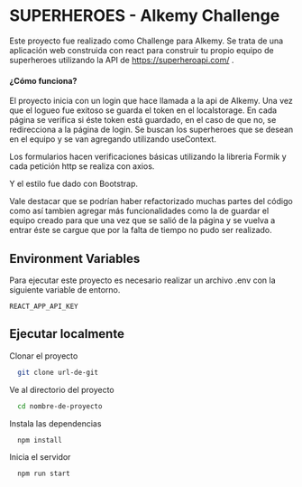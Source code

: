 
# SUPERHEROES - Alkemy Challenge

Este proyecto fue realizado como Challenge para Alkemy.
Se trata de una aplicación web construida con react para construir tu propio equipo de superheroes utilizando la API de https://superheroapi.com/ .



#### ¿Cómo funciona?
El proyecto inicia con un login que hace llamada a la api de Alkemy. Una vez que el logueo fue exitoso se guarda el token en el localstorage. En cada página se verifica si éste token está guardado, en el caso de que no, se redirecciona a la página de login.
Se buscan los superheroes que se desean en el equipo y se van agregando utilizando useContext.

Los formularios hacen verificaciones básicas utilizando la libreria Formik y cada petición http se realiza con axios.

Y el estilo fue dado con Bootstrap.

Vale destacar que se podrían haber refactorizado muchas partes del código como así tambien agregar más funcionalidades como la de guardar el equipo creado para que una vez que se salió de la página y se vuelva a entrar éste se cargue que por la falta de tiempo no pudo ser realizado.
## Environment Variables

Para ejecutar este proyecto es necesario realizar un archivo .env con la siguiente variable de entorno.

`REACT_APP_API_KEY`


  
## Ejecutar localmente

Clonar el proyecto

```bash
  git clone url-de-git
```

Ve al directorio del proyecto

```bash
  cd nombre-de-proyecto
```

Instala las dependencias

```bash
  npm install
```

Inicia el servidor

```bash
  npm run start
```

  